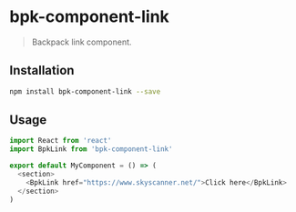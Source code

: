# bpk-component-link

> Backpack link component.

## Installation

```sh
npm install bpk-component-link --save
```

## Usage

```js
import React from 'react'
import BpkLink from 'bpk-component-link'

export default MyComponent = () => (
  <section>
    <BpkLink href="https://www.skyscanner.net/">Click here</BpkLink>
  </section>
)
```
